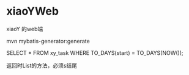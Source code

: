 # xiaoYWeb
xiaoY 的web端


mvn mybatis-generator:generate



SELECT * FROM xy_task WHERE TO_DAYS(start) = TO_DAYS(NOW());  



返回时List的方法，必须s结尾

